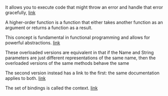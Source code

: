 It allows you to execute code that might throw an error and handle that error gracefully, 
[link](https://dev.to/__vamshi_gorre/understanding-trycatch-and-promises-in-javascript-2gh9)
  
A higher-order function is a function that either takes another function as an argument or returns a function as a result. 

This concept is fundamental in functional programming and allows for powerful abstractions.
[link](https://dev.to/__vamshi_gorre/understanding-higher-order-components-and-higher-order-functions-in-javascript-hpa)

These overloaded versions are equivalent in that if the Name and String parameters are just different representations of the same name, then the overloaded versions of the same methods behave the same

The second version instead has a link to the first: the same documentation applies to both.
[link](https://docs.oracle.com/javase/8/docs/api/javax/naming/Context.html#RESOURCEFILESa)

The set of bindings is called the context.
[link](https://www.javacodegeeks.com/2013/02/what-is-jndi-spi-cci-ldap-and-jca.html)
